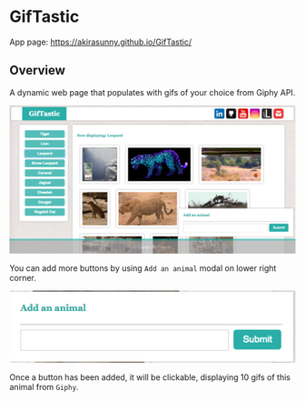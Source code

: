 # GifTastic

App page: https://akirasunny.github.io/GifTastic/

## Overview

A dynamic web page that populates with gifs of your choice from Giphy API.

<img src="assets/images/giftastic.png" width="700px" />
<br />

You can add more buttons by using `Add an animal` modal on lower right corner.

<img src="assets/images/addanimal.png" />
<br />

Once a button has been added, it will be clickable, displaying 10 gifs of this animal from `Giphy`.